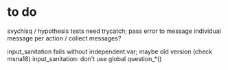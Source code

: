 # to do

svychisq / hypothesis tests need trycatch; pass error to message
individual message per action / collect messages?

input_sanitation fails without independent.var; maybe old version (check msna18)
input_sanitation: don't use global question_*()

